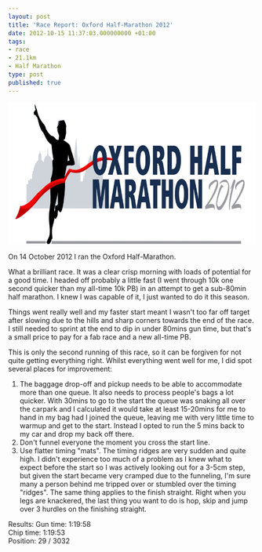 ```yaml
---
layout: post
title: 'Race Report: Oxford Half-Marathon 2012'
date: 2012-10-15 11:37:03.000000000 +01:00
tags:
- race
- 21.1km
- Half Marathon
type: post
published: true
---
```

<img class="center" alt="Oxford Half 2012" src="/img/OxfordHalf-2012-logo.gif" width="822" height="290" />

On 14 October 2012 I ran the Oxford Half-Marathon.

What a brilliant race. It was a clear crisp morning with loads of potential for a good time. I headed off probably a little fast (I went through 10k one second quicker than my all-time 10k PB) in an attempt to get a sub-80min half marathon. I knew I was capable of it, I just wanted to do it this season.

<!-- more -->
Things went really well and my faster start meant I wasn't too far off target after slowing due to the hills and sharp corners towards the end of the race. I still needed to sprint at the end to dip in under 80mins gun time, but that's a small price to pay for a fab race and a new all-time PB.

This is only the second running of this race, so it can be forgiven for not quite getting everything right.  Whilst everything went well for me, I did spot several places for improvement:

1.  The baggage drop-off and pickup needs to be able to accommodate more than one queue.  It also needs to process people's bags a lot quicker.  With 30mins to go to the start the queue was snaking all over the carpark and I calculated it would take at least 15-20mins for me to hand in my bag had I joined the queue, leaving me with very little time to warmup and get to the start.  Instead I opted to run the 5 mins back to my car and drop my back off there.
2.  Don't funnel everyone the moment you cross the start line.
3.  Use flatter timing "mats".  The timing ridges are very sudden and quite high. I didn't experience too much of a problem as I knew what to expect before the start so I was actively looking out for a 3-5cm step, but given the start became very cramped due to the funneling, I'm sure many a person behind me tripped over or stumbled over the timing "ridges".  The same thing applies to the finish straight.  Right when you legs are knackered, the last thing you want to do is hop, skip and jump over 3 hurdles on the finishing straight.

Results:
Gun time: 1:19:58  
Chip time: 1:19:53  
Position: 29 / 3032
